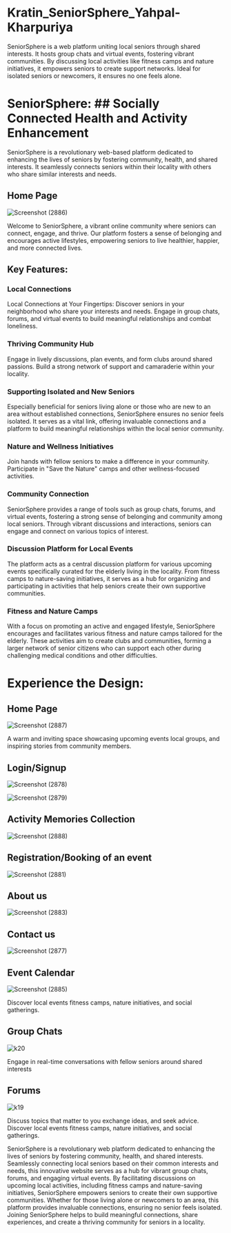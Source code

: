 # Kratin_SeniorSphere_Yahpal-Kharpuriya
SeniorSphere is a web platform uniting local seniors through shared interests. It hosts group chats and virtual events, fostering vibrant communities. By discussing local activities like fitness camps and nature initiatives, it empowers seniors to create support networks. Ideal for isolated seniors or newcomers, it ensures no one feels alone.

# SeniorSphere: ## Socially Connected Health and Activity Enhancement

SeniorSphere is a revolutionary web-based platform dedicated to enhancing the lives of seniors by fostering community, health, and shared interests. It seamlessly connects seniors within their locality with others who share similar interests and needs.

## Home Page


![Screenshot (2886)](https://github.com/Yashpalk692/Kratin_SeniorSphere_Yahpal-Kharpuriya/assets/92738357/abd95b3b-ce7d-480a-9621-a69d71470361)


Welcome to SeniorSphere, a vibrant online community where seniors can connect, engage, and thrive. Our platform fosters a sense of belonging and encourages active lifestyles, empowering seniors to live healthier, happier, and more connected lives.


## Key Features:

### Local Connections
Local Connections at Your Fingertips: Discover seniors in your neighborhood who share your interests and needs. Engage in group chats, forums, and virtual events to build meaningful relationships and combat loneliness.

### Thriving Community Hub
Engage in lively discussions, plan events, and form clubs around shared passions. Build a strong network of support and camaraderie within your locality.

### Supporting Isolated and New Seniors
Especially beneficial for seniors living alone or those who are new to an area without established connections, SeniorSphere ensures no senior feels isolated. It serves as a vital link, offering invaluable connections and a platform to build meaningful relationships within the local senior community.

### Nature and Wellness Initiatives
Join hands with fellow seniors to make a difference in your community. Participate in "Save the Nature" camps and other wellness-focused activities.

### Community Connection
SeniorSphere provides a range of tools such as group chats, forums, and virtual events, fostering a strong sense of belonging and community among local seniors. Through vibrant discussions and interactions, seniors can engage and connect on various topics of interest.

### Discussion Platform for Local Events
The platform acts as a central discussion platform for various upcoming events specifically curated for the elderly living in the locality. From fitness camps to nature-saving initiatives, it serves as a hub for organizing and participating in activities that help seniors create their own supportive communities.

### Fitness and Nature Camps
With a focus on promoting an active and engaged lifestyle, SeniorSphere encourages and facilitates various fitness and nature camps tailored for the elderly. These activities aim to create clubs and communities, forming a larger network of senior citizens who can support each other during challenging medical conditions and other difficulties.


# Experience the Design:


## Home Page 


![Screenshot (2887)](https://github.com/Yashpalk692/Kratin_SeniorSphere_Yahpal-Kharpuriya/assets/92738357/5be10bec-f522-4919-beeb-7e8141fcac1f)


A warm and inviting space showcasing upcoming events local groups, and inspiring stories from community members.


## Login/Signup


![Screenshot (2878)](https://github.com/Yashpalk692/Kratin_SeniorSphere_Yahpal-Kharpuriya/assets/92738357/780834ce-5c98-4878-b5c8-c022cdc8fd3f)


![Screenshot (2879)](https://github.com/Yashpalk692/Kratin_SeniorSphere_Yahpal-Kharpuriya/assets/92738357/8a5afec0-be89-4d99-b7c7-dcc64b9a0205)


## Activity Memories Collection 


![Screenshot (2888)](https://github.com/Yashpalk692/Kratin_SeniorSphere_Yahpal-Kharpuriya/assets/92738357/58977a6e-6284-490a-85bb-8b650110e4eb)


## Registration/Booking of an event


![Screenshot (2881)](https://github.com/Yashpalk692/Kratin_SeniorSphere_Yahpal-Kharpuriya/assets/92738357/995d6f18-98ba-4068-9a10-c88f68c4a570)


## About us


![Screenshot (2883)](https://github.com/Yashpalk692/Kratin_SeniorSphere_Yahpal-Kharpuriya/assets/92738357/e537ed06-6831-43fe-b9ab-8908436f9fa1)


## Contact us


![Screenshot (2877)](https://github.com/Yashpalk692/Kratin_SeniorSphere_Yahpal-Kharpuriya/assets/92738357/54995525-5260-4608-a9c9-7129ebc6c4dc)


## Event Calendar 


![Screenshot (2885)](https://github.com/Yashpalk692/Kratin_SeniorSphere_Yahpal-Kharpuriya/assets/92738357/e4c1fe90-9af8-414a-84e4-8f20844857e9)


Discover local events fitness camps, nature initiatives, and social gatherings.


## Group Chats


![k20](https://github.com/Yashpalk692/Kratin_SeniorSphere_Yahpal-Kharpuriya/assets/92738357/c4a88d24-7675-4fe6-9c3a-8fa9bac4f769)


Engage in real-time conversations with fellow seniors around shared interests


## Forums


![k19](https://github.com/Yashpalk692/Kratin_SeniorSphere_Yahpal-Kharpuriya/assets/92738357/e38653a5-3ff7-4a87-961f-9b5822389f8d)


Discuss topics that matter to you exchange ideas, and seek advice. Discover local events fitness camps, nature initiatives, and social gatherings.


SeniorSphere is a revolutionary web platform dedicated to enhancing the lives of seniors by fostering community, health, and shared interests. Seamlessly connecting local seniors based on their common interests and needs, this innovative website serves as a hub for vibrant group chats, forums, and engaging virtual events. By facilitating discussions on upcoming local activities, including fitness camps and nature-saving initiatives, SeniorSphere empowers seniors to create their own supportive communities. Whether for those living alone or newcomers to an area, this platform provides invaluable connections, ensuring no senior feels isolated. Joining SeniorSphere helps to build meaningful connections, share experiences, and create a thriving community for seniors in a locality.
